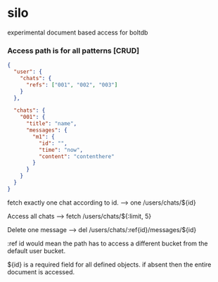 # silo

experimental document based access for boltdb

### Access path is for all patterns [CRUD]

```json
{
  "user": {
    "chats": {
      "refs": ["001", "002", "003"]
    }
  },

  "chats": {
    "001": {
      "title": "name",
      "messages": {
        "m1": {
          "id": "",
          "time": "now",
          "content": "contenthere"
        }
      }
    }
  }
}
```

fetch exactly one chat according to id.
--> one /users/chats/${id}

Access all chats
--> fetch /users/chats/${:limit, 5}

Delete one message
--> del /users/chats/:ref{id}/messages/${id}

:ref id would mean the path has to access a different bucket from the
default user bucket. 

${id} is a required field for all defined objects. if absent then the entire document
is accessed.